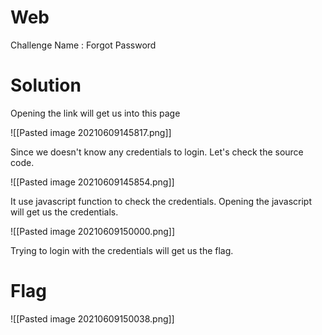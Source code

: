 # Web

Challenge Name : Forgot Password

# Solution

Opening the link will get us into this page

![[Pasted image 20210609145817.png]]

Since we doesn't know any credentials to login. Let's check the source code.

![[Pasted image 20210609145854.png]]

It use javascript function to check the credentials. Opening the javascript will get us the credentials.

![[Pasted image 20210609150000.png]]

Trying to login with the credentials will get us the flag.

# Flag

![[Pasted image 20210609150038.png]]


